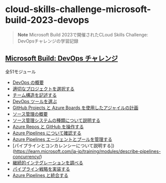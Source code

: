 # cloud-skills-challenge-microsoft-build-2023-devops

> **Note**
> Microsoft Build 2023で開催されたCLoud Skills Challenge: DevOpsチャレンジの学習記録

## [Microsoft Build: DevOps チャレンジ](https://learn.microsoft.com/ja-jp/users/cloudskillschallenge/collections/0168b2eqk760?WT.mc_id=cloudskillschallenge_A04472A5-F71A-4355-82CC-B5F2748390B3)

全51モジュール
- [DevOps の概要](https://learn.microsoft.com/ja-jp/training/modules/introduction-to-devops/?WT.mc_id=cloudskillschallenge_A04472A5-F71A-4355-82CC-B5F2748390B3)
- [適切なプロジェクトを選択する](https://learn.microsoft.com/ja-jp/training/modules/choose-right-project/?WT.mc_id=cloudskillschallenge_A04472A5-F71A-4355-82CC-B5F2748390B3)
- [チーム構造を記述する](https://learn.microsoft.com/ja-jp/training/modules/describe-team-structures/?WT.mc_id=cloudskillschallenge_A04472A5-F71A-4355-82CC-B5F2748390B3)
- [DevOps ツールを選ぶ](https://learn.microsoft.com/ja-jp/training/modules/migrate-to-devops/?WT.mc_id=cloudskillschallenge_A04472A5-F71A-4355-82CC-B5F2748390B3)
- [GitHub Projects と Azure Boards を使用したアジャイルの計画](https://learn.microsoft.com/ja-jp/training/modules/plan-agile-github-projects-azure-boards/?WT.mc_id=cloudskillschallenge_A04472A5-F71A-4355-82CC-B5F2748390B3)
- [ソース管理の概要](https://learn.microsoft.com/ja-jp/training/modules/introduction-to-source-control/?WT.mc_id=cloudskillschallenge_A04472A5-F71A-4355-82CC-B5F2748390B3)
- [ソース管理システムの種類について説明する](https://learn.microsoft.com/ja-jp/training/modules/describe-types-of-source-control-systems/?WT.mc_id=cloudskillschallenge_A04472A5-F71A-4355-82CC-B5F2748390B3)
- [Azure Repos と GitHub を操作する](https://learn.microsoft.com/ja-jp/training/modules/work-azure-repos-github/?WT.mc_id=cloudskillschallenge_A04472A5-F71A-4355-82CC-B5F2748390B3)
- [Azure Pipelines について確認する](https://learn.microsoft.com/ja-jp/training/modules/explore-azure-pipelines/)
- [Azure Pipelines エージェントとプールを管理する](https://learn.microsoft.com/ja-jp/training/modules/manage-azure-pipeline-agents-pools/)
- [パイプラインとコンカレンシーについて説明する])(https://learn.microsoft.com/ja-jp/training/modules/describe-pipelines-concurrency/)
- [継続的インテグレーションを調べる](https://learn.microsoft.com/ja-jp/training/modules/explore-continuous-integration/)
- [パイプライン戦略を実装する](https://learn.microsoft.com/ja-jp/training/modules/implement-pipeline-strategy/)
- [Azure Pipelines と統合する](https://learn.microsoft.com/ja-jp/training/modules/integrate-azure-pipelines/)
